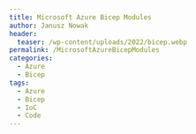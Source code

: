 ```yaml
---
title: Microsoft Azure Bicep Modules
author: Janusz Nowak
header:
  teaser: /wp-content/uploads/2022/bicep.webp
permalink: /MicrosoftAzureBicepModules
categories:
  - Azure
  - Bicep
tags:
  - Azure
  - Bicep
  - IoC
  - Code
---
```

